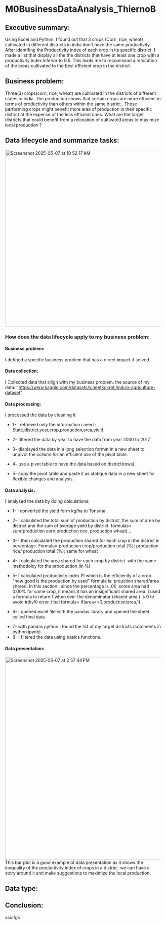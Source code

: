 # M0BusinessDataAnalysis_ThiernoB
## Executive summary:
Using Excel and Python, I found out that 3 crops (Corn, rice, wheat) cultivated in different districts in india don't have the same productivity.
After identifing the Productivity index of each crop in its specific district, I made a list that display all the the districts that have at least one crop with a productivity index inferior to 0.5. This leads me to recommand a relocation of the areas cultivated to the best efficient crop in the district.
## Business problem:
Three(3) crops(corn, rice, wheat) are cultivated in the districts of different states in India. The production shows that certain crops are more efficient in terms of productivity than others within the same district . Those performing crops might benefit more area of production in their specific district at the expense of the less efficient ones. What are the target districts that could benefit from a relocation of cultivated areas to maximize local production ?
## Data lifecycle and summarize tasks:
<img width="570" alt="Screenshot 2025-05-07 at 10 52 17 AM" src="https://github.com/user-attachments/assets/e519b0a9-75cd-4f8e-8a11-5fef24ac0720" />

### How does the data lifecycle apply to my business problem:
#### Business problem:
I defined a specific business problem that has a direct impact if solved
#### Data collection:
I Collected data that allign with my business problem. the source of my data: "https://www.kaggle.com/datasets/vineetkukreti/indian-agriculture-dataset"
#### Data processing:
I processed the data by cleaning it:
-  1- I retrieved only the information i need : State,district,year,crop,production,area,yield.
*  2- filtered the data by year to have the data from year 2000 to 2017
-  3- displayed the data in a long selection format in a new sheet to unpivot the collunn for an efficient use of the pivot table.
*  4- use a pivot table to have the data based on district(rows). 
-  5- copy the pivot table and paste it as statique data in a new sheet for flexible changes and analysis.
#### Data analysis:
I analysed the data by doing calculations:
-  1- I converted the yield form kg/ha to Tons/ha
*  2- I calculated the total sum of production by district, the sum of area by district and the sum of average yield by district. formulas= sum(production corn,production rice, production wheat)...
-  3- I then calculated the production shared for each crop in the district in percentage. Formula= production crop/production total (%); production rice/ production total (%); same for wheat
*  4- I calculated the area shared for each crop by district. with the same methodoloy for the prooduction (in %)
-  5- I calculated productivity index  PI which is the efficiently of a crop. "how good is the production by used" formula is: prouction shared/area shared.
    In this section , since the percentage is .00, some area had 0.00% for some crop, it means it has an insignificant shared area. I used a formula to return 1 when ever the denominator (shared area ) is 0 to avoid #div/0 error. final formula= If(area<>0,production/area,1).
*  6- I opened excel file with the pandas library and opened the sheet called final data.
-  7- with pandas python i found the list of my target districts (comments in python.ipynb).
-  8- I filtered the data using basics functions.
#### Data presentation:
<img width="654" alt="Screenshot 2025-05-07 at 2 57 44 PM" src="https://github.com/user-attachments/assets/e93cd5dd-2ba4-403c-a991-72f50f1b3ecc" />
This bar plot is a good example of data presentation as it shows the inequality of the productivity index of crops in a district.
we can have a story around it and make suggestions to maximize the local production.


## Data type:

## Conclusion:
asuifgs
